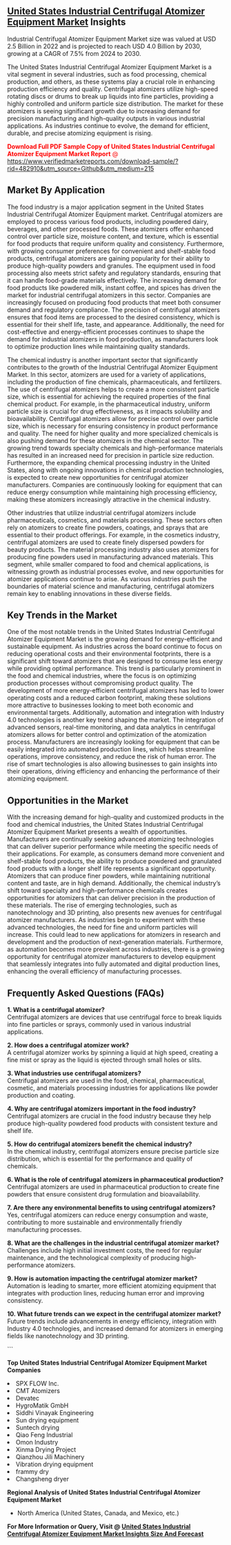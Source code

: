 <h2><a href="https://www.verifiedmarketreports.com/download-sample/?rid=482910&amp;utm_source=Github&amp;utm_medium=215" target="_blank">United States Industrial Centrifugal Atomizer Equipment Market</a> Insights</h2><p>Industrial Centrifugal Atomizer Equipment Market size was valued at USD 2.5 Billion in 2022 and is projected to reach USD 4.0 Billion by 2030, growing at a CAGR of 7.5% from 2024 to 2030.</p><p> <p>The United States Industrial Centrifugal Atomizer Equipment Market is a vital segment in several industries, such as food processing, chemical production, and others, as these systems play a crucial role in enhancing production efficiency and quality. Centrifugal atomizers utilize high-speed rotating discs or drums to break up liquids into fine particles, providing a highly controlled and uniform particle size distribution. The market for these atomizers is seeing significant growth due to increasing demand for precision manufacturing and high-quality outputs in various industrial applications. As industries continue to evolve, the demand for efficient, durable, and precise atomizing equipment is rising. <p><span class=""><span style="color: #ff0000;"><strong>Download Full PDF Sample Copy of United States Industrial Centrifugal Atomizer Equipment Market Report</strong> @ </span><a href="https://www.verifiedmarketreports.com/download-sample/?rid=482910&amp;utm_source=Github&amp;utm_medium=215" target="_blank">https://www.verifiedmarketreports.com/download-sample/?rid=482910&amp;utm_source=Github&amp;utm_medium=215</a></span></p></p> <h2>Market By Application</h2> <p>The food industry is a major application segment in the United States Industrial Centrifugal Atomizer Equipment market. Centrifugal atomizers are employed to process various food products, including powdered dairy, beverages, and other processed foods. These atomizers offer enhanced control over particle size, moisture content, and texture, which is essential for food products that require uniform quality and consistency. Furthermore, with growing consumer preferences for convenient and shelf-stable food products, centrifugal atomizers are gaining popularity for their ability to produce high-quality powders and granules. The equipment used in food processing also meets strict safety and regulatory standards, ensuring that it can handle food-grade materials effectively. The increasing demand for food products like powdered milk, instant coffee, and spices has driven the market for industrial centrifugal atomizers in this sector. Companies are increasingly focused on producing food products that meet both consumer demand and regulatory compliance. The precision of centrifugal atomizers ensures that food items are processed to the desired consistency, which is essential for their shelf life, taste, and appearance. Additionally, the need for cost-effective and energy-efficient processes continues to shape the demand for industrial atomizers in food production, as manufacturers look to optimize production lines while maintaining quality standards.</p> <p>The chemical industry is another important sector that significantly contributes to the growth of the Industrial Centrifugal Atomizer Equipment Market. In this sector, atomizers are used for a variety of applications, including the production of fine chemicals, pharmaceuticals, and fertilizers. The use of centrifugal atomizers helps to create a more consistent particle size, which is essential for achieving the required properties of the final chemical product. For example, in the pharmaceutical industry, uniform particle size is crucial for drug effectiveness, as it impacts solubility and bioavailability. Centrifugal atomizers allow for precise control over particle size, which is necessary for ensuring consistency in product performance and quality. The need for higher quality and more specialized chemicals is also pushing demand for these atomizers in the chemical sector. The growing trend towards specialty chemicals and high-performance materials has resulted in an increased need for precision in particle size reduction. Furthermore, the expanding chemical processing industry in the United States, along with ongoing innovations in chemical production technologies, is expected to create new opportunities for centrifugal atomizer manufacturers. Companies are continuously looking for equipment that can reduce energy consumption while maintaining high processing efficiency, making these atomizers increasingly attractive in the chemical industry.</p> <p>Other industries that utilize industrial centrifugal atomizers include pharmaceuticals, cosmetics, and materials processing. These sectors often rely on atomizers to create fine powders, coatings, and sprays that are essential to their product offerings. For example, in the cosmetics industry, centrifugal atomizers are used to create finely dispersed powders for beauty products. The material processing industry also uses atomizers for producing fine powders used in manufacturing advanced materials. This segment, while smaller compared to food and chemical applications, is witnessing growth as industrial processes evolve, and new opportunities for atomizer applications continue to arise. As various industries push the boundaries of material science and manufacturing, centrifugal atomizers remain key to enabling innovations in these diverse fields.</p> <h2>Key Trends in the Market</h2> <p>One of the most notable trends in the United States Industrial Centrifugal Atomizer Equipment Market is the growing demand for energy-efficient and sustainable equipment. As industries across the board continue to focus on reducing operational costs and their environmental footprints, there is a significant shift toward atomizers that are designed to consume less energy while providing optimal performance. This trend is particularly prominent in the food and chemical industries, where the focus is on optimizing production processes without compromising product quality. The development of more energy-efficient centrifugal atomizers has led to lower operating costs and a reduced carbon footprint, making these solutions more attractive to businesses looking to meet both economic and environmental targets. Additionally, automation and integration with Industry 4.0 technologies is another key trend shaping the market. The integration of advanced sensors, real-time monitoring, and data analytics in centrifugal atomizers allows for better control and optimization of the atomization process. Manufacturers are increasingly looking for equipment that can be easily integrated into automated production lines, which helps streamline operations, improve consistency, and reduce the risk of human error. The rise of smart technologies is also allowing businesses to gain insights into their operations, driving efficiency and enhancing the performance of their atomizing equipment.</p> <h2>Opportunities in the Market</h2> <p>With the increasing demand for high-quality and customized products in the food and chemical industries, the United States Industrial Centrifugal Atomizer Equipment Market presents a wealth of opportunities. Manufacturers are continually seeking advanced atomizing technologies that can deliver superior performance while meeting the specific needs of their applications. For example, as consumers demand more convenient and shelf-stable food products, the ability to produce powdered and granulated food products with a longer shelf life represents a significant opportunity. Atomizers that can produce finer powders, while maintaining nutritional content and taste, are in high demand. Additionally, the chemical industry’s shift toward specialty and high-performance chemicals creates opportunities for atomizers that can deliver precision in the production of these materials. The rise of emerging technologies, such as nanotechnology and 3D printing, also presents new avenues for centrifugal atomizer manufacturers. As industries begin to experiment with these advanced technologies, the need for fine and uniform particles will increase. This could lead to new applications for atomizers in research and development and the production of next-generation materials. Furthermore, as automation becomes more prevalent across industries, there is a growing opportunity for centrifugal atomizer manufacturers to develop equipment that seamlessly integrates into fully automated and digital production lines, enhancing the overall efficiency of manufacturing processes.</p> <h2>Frequently Asked Questions (FAQs)</h2> <p><strong>1. What is a centrifugal atomizer?</strong><br>Centrifugal atomizers are devices that use centrifugal force to break liquids into fine particles or sprays, commonly used in various industrial applications.</p> <p><strong>2. How does a centrifugal atomizer work?</strong><br>A centrifugal atomizer works by spinning a liquid at high speed, creating a fine mist or spray as the liquid is ejected through small holes or slits.</p> <p><strong>3. What industries use centrifugal atomizers?</strong><br>Centrifugal atomizers are used in the food, chemical, pharmaceutical, cosmetic, and materials processing industries for applications like powder production and coating.</p> <p><strong>4. Why are centrifugal atomizers important in the food industry?</strong><br>Centrifugal atomizers are crucial in the food industry because they help produce high-quality powdered food products with consistent texture and shelf life.</p> <p><strong>5. How do centrifugal atomizers benefit the chemical industry?</strong><br>In the chemical industry, centrifugal atomizers ensure precise particle size distribution, which is essential for the performance and quality of chemicals.</p> <p><strong>6. What is the role of centrifugal atomizers in pharmaceutical production?</strong><br>Centrifugal atomizers are used in pharmaceutical production to create fine powders that ensure consistent drug formulation and bioavailability.</p> <p><strong>7. Are there any environmental benefits to using centrifugal atomizers?</strong><br>Yes, centrifugal atomizers can reduce energy consumption and waste, contributing to more sustainable and environmentally friendly manufacturing processes.</p> <p><strong>8. What are the challenges in the industrial centrifugal atomizer market?</strong><br>Challenges include high initial investment costs, the need for regular maintenance, and the technological complexity of producing high-performance atomizers.</p> <p><strong>9. How is automation impacting the centrifugal atomizer market?</strong><br>Automation is leading to smarter, more efficient atomizing equipment that integrates with production lines, reducing human error and improving consistency.</p> <p><strong>10. What future trends can we expect in the centrifugal atomizer market?</strong><br>Future trends include advancements in energy efficiency, integration with Industry 4.0 technologies, and increased demand for atomizers in emerging fields like nanotechnology and 3D printing.</p> ```</p><p><strong>Top United States Industrial Centrifugal Atomizer Equipment Market Companies</strong></p><div data-test-id=""><p><li>SPX FLOW Inc.</li><li> CMT Atomizers</li><li> Devatec</li><li> HygroMatik GmbH</li><li> Siddhi Vinayak Engineering</li><li> Sun drying equipment</li><li> Suntech drying</li><li> Qiao Feng Industrial</li><li> Omon Industry</li><li> Xinma Drying Project</li><li> Qianzhou Jili Machinery</li><li> Vibration drying equipment</li><li> frammy dry</li><li> Changsheng dryer</li></p><div><strong>Regional Analysis of&nbsp;United States Industrial Centrifugal Atomizer Equipment Market</strong></div><ul><li dir="ltr"><p dir="ltr">North America&nbsp;(United States, Canada, and Mexico, etc.)</p></li></ul><p><strong>For More Information or Query, Visit @&nbsp;</strong><strong><a href="https://www.verifiedmarketreports.com/product/industrial-centrifugal-atomizer-equipment-market/?utm_source=Github&amp;utm_medium=215" target="_blank">United States Industrial Centrifugal Atomizer Equipment Market Insights Size And Forecast</a></strong></p></div>
